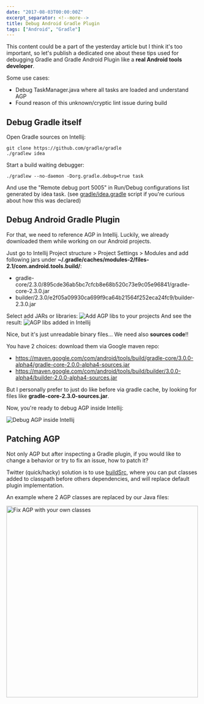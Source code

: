 ```yaml
---
date: "2017-08-03T00:00:00Z"
excerpt_separator: <!--more-->
title: Debug Android Gradle Plugin
tags: ["Android", "Gradle"]
---
```


This content could be a part of the yesterday article but
I think it's too important, so let's publish a dedicated one about these tips
used for debugging Gradle and Gradle Android Plugin like a **real Android tools developer**.

Some use cases:

- Debug TaskManager.java where all tasks are loaded and understand AGP
- Found reason of this unknown/cryptic lint issue during build

<!--more-->

## Debug Gradle itself

Open Gradle sources on Intellij:

```
git clone https://github.com/gradle/gradle
./gradlew idea
```

Start a build waiting debugger:

```
./gradlew --no-daemon -Dorg.gradle.debug=true task
```

And use the "Remote debug port 5005" in Run/Debug configurations list generated by idea task.
(see [gradle/idea.gradle](https://github.com/gradle/gradle/tree/master/gradle/idea.gradle)
script if you're curious about how this was declared)

## Debug Android Gradle Plugin

For that, we need to reference AGP in Intellij.
Luckily, we already downloaded them while working on our Android projects.

Just go to Intellij Project structure > Project Settings > Modules and add following jars
under **~/.gradle/caches/modules-2/files-2.1/com.android.tools.build/**:

- gradle-core/2.3.0/895cde36ab5bc7cfcb8e68b520c73e9c05e96841/gradle-core-2.3.0.jar
- builder/2.3.0/e2f05a09930ca699f9ca64b21564f252eca24fc9/builder-2.3.0.jar

Select add JARs or libraries:
![Add AGP libs to your projects](/assets/2017-08-03-debug-android-gradle-plugin/project-add-jar.png)
And see the result:
![AGP libs added in Intellij](/assets/2017-08-03-debug-android-gradle-plugin/agp-added.png)

Nice, but it's just unreadable binary files... We need also **sources code**!!

You have 2 choices: download them via Google maven repo:

- https://maven.google.com/com/android/tools/build/gradle-core/3.0.0-alpha4/gradle-core-2.0.0-alpha4-sources.jar
- https://maven.google.com/com/android/tools/build/builder/3.0.0-alpha4/builder-2.0.0-alpha4-sources.jar

But I personally prefer to just do like before via gradle cache, by looking for files like **gradle-core-2.3.0-sources.jar**.

Now, you're ready to debug AGP inside Intellij:

![Debug AGP inside Intellij](/assets/2017-08-03-debug-android-gradle-plugin/debug-agp.png)

## Patching AGP

Not only AGP but after inspecting a Gradle plugin,
if you would like to change a behavior or try to fix an issue, how to patch it?

Twitter (quick/hacky) solution is to use [buildSrc](https://docs.gradle.org/3.3/userguide/organizing_build_logic.html#sec:build_sources),
where you can put classes added to classpath before others dependencies,
and will replace default plugin implementation.

An example where 2 AGP classes are replaced by our Java files:

<img src="/assets/2017-08-03-debug-android-gradle-plugin/fix-agp.png" alt="Fix AGP with your own classes" style="width: 500px;"/>
